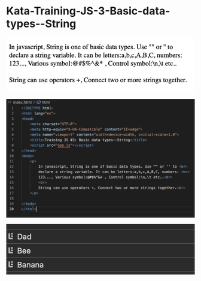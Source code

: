 # Kata-Training-JS-3-Basic-data-types--String

![screen image](pic.png)

![code image](code.png)

![console image](con.png)